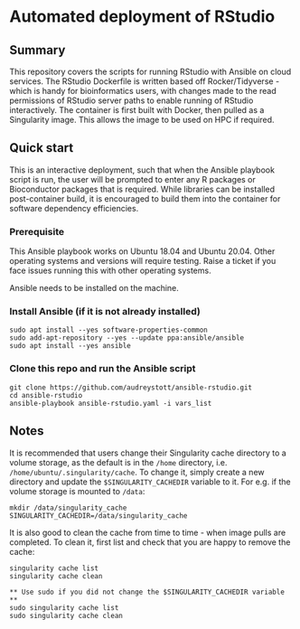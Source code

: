 # Automated deployment of RStudio

## Summary
This repository covers the scripts for running RStudio with Ansible on cloud services. The RStudio Dockerfile is written based off Rocker/Tidyverse - which is handy for bioinformatics users, with changes made to the read permissions of RStudio server paths to enable running of RStudio interactively. The container is first built with Docker, then pulled as a Singularity image. This allows the image to be used on HPC if required. 

## Quick start
This is an interactive deployment, such that when the Ansible playbook script is run, the user will be prompted to enter any R packages or Bioconductor packages that is required. While libraries can be installed post-container build, it is encouraged to build them into the container for software dependency efficiencies.

### Prerequisite
This Ansible playbook works on Ubuntu 18.04 and Ubuntu 20.04. Other operating systems and versions will require testing. Raise a ticket if you face issues running this with other operating systems.

Ansible needs to be installed on the machine.

### Install Ansible (if it is not already installed)

    sudo apt install --yes software-properties-common
    sudo add-apt-repository --yes --update ppa:ansible/ansible
    sudo apt install --yes ansible
    
### Clone this repo and run the Ansible script

    git clone https://github.com/audreystott/ansible-rstudio.git
    cd ansible-rstudio
    ansible-playbook ansible-rstudio.yaml -i vars_list

## Notes
It is recommended that users change their Singularity cache directory to a volume storage, as the default is in the `/home` directory, i.e. `/home/ubuntu/.singularity/cache`. To change it, simply create a new directory and update the `$SINGULARITY_CACHEDIR` variable to it. For e.g. if the volume storage is mounted to `/data`:

    mkdir /data/singularity_cache
    SINGULARITY_CACHEDIR=/data/singularity_cache

It is also good to clean the cache from time to time - when image pulls are completed. To clean it, first list and check that you are happy to remove the cache:

    singularity cache list
    singularity cache clean

    ** Use sudo if you did not change the $SINGULARITY_CACHEDIR variable **
    sudo singularity cache list
    sudo singularity cache clean